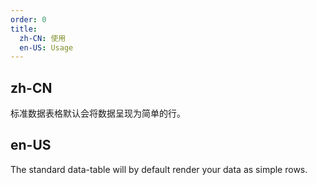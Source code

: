 ```yaml
---
order: 0
title:
  zh-CN: 使用
  en-US: Usage
---
```


## zh-CN

标准数据表格默认会将数据呈现为简单的行。

## en-US

The standard data-table will by default render your data as simple rows.
